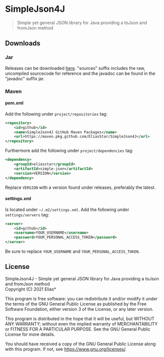 # SimpleJson4J
> Simple yet general JSON library for Java providing a toJson and fromJson method

## Downloads
### Jar
Releases can be downloaded [here](https://github.com/EliasStar/SimpleJson4J/releases).
"sources" suffix includes the raw, uncompiled sourcecode for reference and the javadoc can be found in the "javadoc" suffix jar.

### Maven
#### pom.xml
Add the following under `project/repositories` tag:
```xml
<repository>
    <id>github</id>
    <name>SimpleJson4J GitHub Maven Packages</name>
    <url>https://maven.pkg.github.com/EliasStar/SimpleJson4J</url>
</repository>
```
Furthermore add the following under `project/dependencies` tag:
```xml
<dependency>
    <groupId>eliasstar</groupId>
    <artifactId>simple-json</artifactId>
    <version>VERSION</version>
</dependency>
```
Replace `VERSION` with a version found under releases, preferably the latest.

#### settings.xml
Is located under `~/.m2/settings.xml`.
Add the following under `settings/servers` tag:
```xml
<server>
    <id>github</id>
    <username>YOUR_USERNAME</username>
    <password>YOUR_PERSONAL_ACCESS_TOKEN</password>
</server>
```
Be sure to replace `YOUR_USERNAME` and `YOUR_PERSONAL_ACCESS_TOKEN`.

## License
SimpleJson4J - Simple yet general JSON library for Java providing a toJson and fromJson method <br>
Copyright (C) 2021 Elias*

This program is free software: you can redistribute it and/or modify
it under the terms of the GNU General Public License as published by
the Free Software Foundation, either version 3 of the License, or
any later version.

This program is distributed in the hope that it will be useful,
but WITHOUT ANY WARRANTY; without even the implied warranty of
MERCHANTABILITY or FITNESS FOR A PARTICULAR PURPOSE. See the
GNU General Public License for more details.

You should have received a copy of the GNU General Public License
along with this program. If not, see <https://www.gnu.org/licenses/>.
